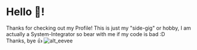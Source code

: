 # Hello 👋!
Thanks for checking out my Profile! This is just my "side-gig" or hobby, I am actually a System-Integrator so bear with me if my code is bad :D  
Thanks, bye 👍
![alt_eevee](https://v1.meyrin.dev/?type=img&path=shiny_eevee_running_to_right.gif)
